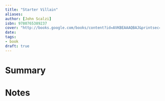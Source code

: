 ```yaml
---
title: "Starter Villain"
aliases:
author: [John Scalzi]
isbn: 9780765389237
cover: "http://books.google.com/books/content?id=AVKBEAAAQBAJ&printsec=frontcover&img=1&zoom=1&edge=curl&source=gbs_api"
date:
tags:
- book
draft: true
---
```

# Summary


# Notes
